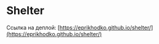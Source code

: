 # Shelter

Ссылка на деплой: [https://eprikhodko.github.io/shelter/](https://eprikhodko.github.io/shelter/)
